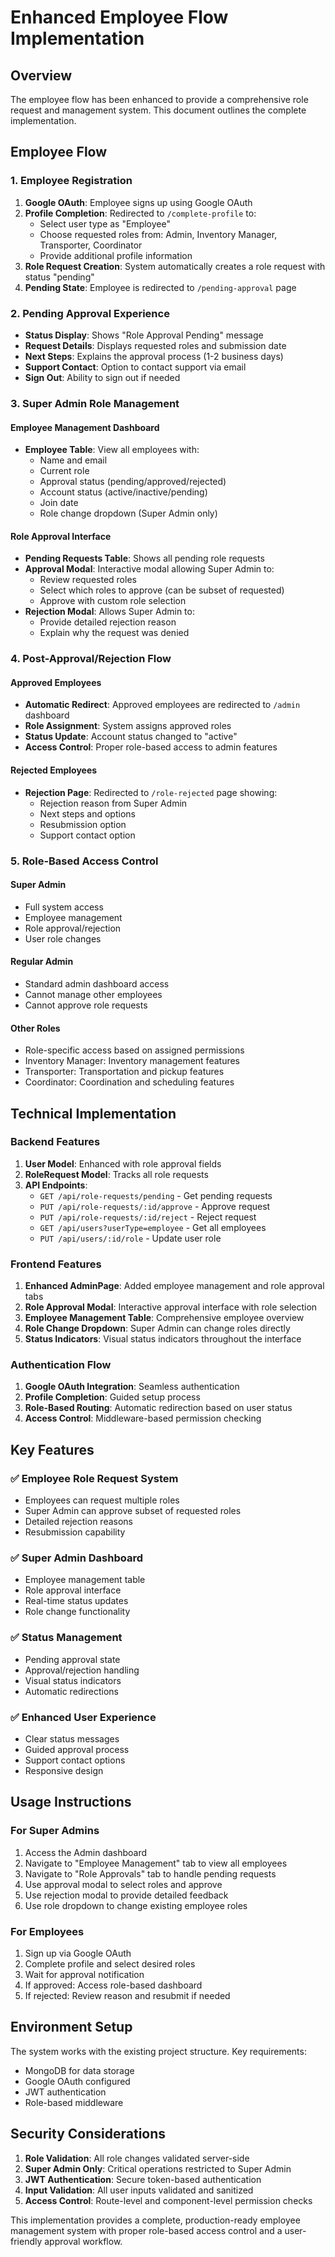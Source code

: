 # Enhanced Employee Flow Implementation

## Overview

The employee flow has been enhanced to provide a comprehensive role request and management system. This document outlines the complete implementation.

## Employee Flow

### 1. Employee Registration
1. **Google OAuth**: Employee signs up using Google OAuth
2. **Profile Completion**: Redirected to `/complete-profile` to:
   - Select user type as "Employee"
   - Choose requested roles from: Admin, Inventory Manager, Transporter, Coordinator
   - Provide additional profile information
3. **Role Request Creation**: System automatically creates a role request with status "pending"
4. **Pending State**: Employee is redirected to `/pending-approval` page

### 2. Pending Approval Experience
- **Status Display**: Shows "Role Approval Pending" message
- **Request Details**: Displays requested roles and submission date
- **Next Steps**: Explains the approval process (1-2 business days)
- **Support Contact**: Option to contact support via email
- **Sign Out**: Ability to sign out if needed

### 3. Super Admin Role Management

#### Employee Management Dashboard
- **Employee Table**: View all employees with:
  - Name and email
  - Current role
  - Approval status (pending/approved/rejected)
  - Account status (active/inactive/pending)
  - Join date
  - Role change dropdown (Super Admin only)

#### Role Approval Interface
- **Pending Requests Table**: Shows all pending role requests
- **Approval Modal**: Interactive modal allowing Super Admin to:
  - Review requested roles
  - Select which roles to approve (can be subset of requested)
  - Approve with custom role selection
- **Rejection Modal**: Allows Super Admin to:
  - Provide detailed rejection reason
  - Explain why the request was denied

### 4. Post-Approval/Rejection Flow

#### Approved Employees
- **Automatic Redirect**: Approved employees are redirected to `/admin` dashboard
- **Role Assignment**: System assigns approved roles
- **Status Update**: Account status changed to "active"
- **Access Control**: Proper role-based access to admin features

#### Rejected Employees
- **Rejection Page**: Redirected to `/role-rejected` page showing:
  - Rejection reason from Super Admin
  - Next steps and options
  - Resubmission option
  - Support contact option

### 5. Role-Based Access Control

#### Super Admin
- Full system access
- Employee management
- Role approval/rejection
- User role changes

#### Regular Admin
- Standard admin dashboard access
- Cannot manage other employees
- Cannot approve role requests

#### Other Roles
- Role-specific access based on assigned permissions
- Inventory Manager: Inventory management features
- Transporter: Transportation and pickup features
- Coordinator: Coordination and scheduling features

## Technical Implementation

### Backend Features
1. **User Model**: Enhanced with role approval fields
2. **RoleRequest Model**: Tracks all role requests
3. **API Endpoints**:
   - `GET /api/role-requests/pending` - Get pending requests
   - `PUT /api/role-requests/:id/approve` - Approve request
   - `PUT /api/role-requests/:id/reject` - Reject request
   - `GET /api/users?userType=employee` - Get all employees
   - `PUT /api/users/:id/role` - Update user role

### Frontend Features
1. **Enhanced AdminPage**: Added employee management and role approval tabs
2. **Role Approval Modal**: Interactive approval interface with role selection
3. **Employee Management Table**: Comprehensive employee overview
4. **Role Change Dropdown**: Super Admin can change roles directly
5. **Status Indicators**: Visual status indicators throughout the interface

### Authentication Flow
1. **Google OAuth Integration**: Seamless authentication
2. **Profile Completion**: Guided setup process
3. **Role-Based Routing**: Automatic redirection based on user status
4. **Access Control**: Middleware-based permission checking

## Key Features

### ✅ Employee Role Request System
- Employees can request multiple roles
- Super Admin can approve subset of requested roles
- Detailed rejection reasons
- Resubmission capability

### ✅ Super Admin Dashboard
- Employee management table
- Role approval interface
- Real-time status updates
- Role change functionality

### ✅ Status Management
- Pending approval state
- Approval/rejection handling
- Visual status indicators
- Automatic redirections

### ✅ Enhanced User Experience
- Clear status messages
- Guided approval process
- Support contact options
- Responsive design

## Usage Instructions

### For Super Admins
1. Access the Admin dashboard
2. Navigate to "Employee Management" tab to view all employees
3. Navigate to "Role Approvals" tab to handle pending requests
4. Use approval modal to select roles and approve
5. Use rejection modal to provide detailed feedback
6. Use role dropdown to change existing employee roles

### For Employees
1. Sign up via Google OAuth
2. Complete profile and select desired roles
3. Wait for approval notification
4. If approved: Access role-based dashboard
5. If rejected: Review reason and resubmit if needed

## Environment Setup

The system works with the existing project structure. Key requirements:
- MongoDB for data storage
- Google OAuth configured
- JWT authentication
- Role-based middleware

## Security Considerations

1. **Role Validation**: All role changes validated server-side
2. **Super Admin Only**: Critical operations restricted to Super Admin
3. **JWT Authentication**: Secure token-based authentication
4. **Input Validation**: All user inputs validated and sanitized
5. **Access Control**: Route-level and component-level permission checks

This implementation provides a complete, production-ready employee management system with proper role-based access control and a user-friendly approval workflow.
